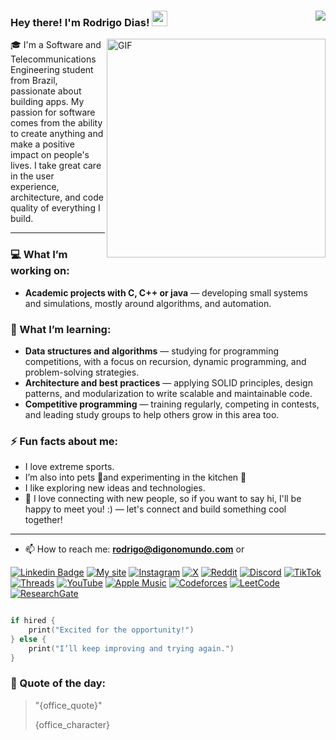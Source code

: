 ### Hey there! I'm Rodrigo Dias! <img src="https://media.giphy.com/media/hvRJCLFzcasrR4ia7z/giphy.gif" width="25px"><a href="https://github.com/digonomundo/"><img align="right" src="https://hits.sh/github.com/digonomundo.svg?style=social&label=Profile%20views&color=blue&logo=github" />
</a>

<img align="right" alt="GIF" src="https://res.cloudinary.com/practicaldev/image/fetch/s--uxqgfA7M--/c_limit%2Cf_auto%2Cfl_progressive%2Cq_66%2Cw_880/https://dev-to-uploads.s3.amazonaws.com/uploads/articles/idrudmils3eo9di1a59u.gif" width="350px" height=""/>

🎓 I'm a Software and Telecommunications Engineering student from Brazil, passionate about building apps. My passion for software comes from the ability to create anything and make a positive impact on people's lives. I take great care in the user experience, architecture, and code quality of everything I build.

---

### 💻 What I’m working on:
- **Academic projects with C, C++ or java** — developing small systems and simulations, mostly around algorithms, and automation.

### 🌱 What I’m learning:
- **Data structures and algorithms** — studying for programming competitions, with a focus on recursion, dynamic programming, and problem-solving strategies.
- **Architecture and best practices** — applying SOLID principles, design patterns, and modularization to write scalable and maintainable code.
- **Competitive programming** — training regularly, competing in contests, and leading study groups to help others grow in this area too.

### ⚡ Fun facts about me:
- I love extreme sports. 
- I’m also into pets 🐾and experimenting in the kitchen 🍝
- I like exploring new ideas and technologies.
- 💬 I love connecting with new people, so if you want to say hi, I'll be happy to meet you! :) — let's connect and build something cool together!
---
- 📫 How to reach me: **rodrigo@digonomundo.com** or

[![Linkedin Badge](https://img.shields.io/badge/-LinkedIn-blue?style=for-the-badge&logo=Linkedin&logoColor=white&link=https:https://www.linkedin.com/in/digonomundo/)](https://www.linkedin.com/in/digonomundo/)
[![My site](https://img.shields.io/badge/My%20site-%23161616.svg?style=for-the-badge&logoColor=blue&logo=safari)](https://www.digonomundo.com)
[![Instagram](https://img.shields.io/badge/Instagram-%23E4405F.svg?style=for-the-badge&logo=Instagram&logoColor=white)](https://www.instagram.com/digonomundo)
[![X](https://img.shields.io/badge/X-%23000000.svg?style=for-the-badge&logo=X&logoColor=white)](https://twitter.com/digonomundo)
[![Reddit](https://img.shields.io/badge/Reddit-FF4500?style=for-the-badge&logo=reddit&logoColor=white)](https://www.reddit.com/user/digonomundo)
[![Discord](https://img.shields.io/badge/Discord-%235865F2.svg?style=for-the-badge&logo=discord&logoColor=white)](https://discord.com/users/640632942703673374)
[![TikTok](https://img.shields.io/badge/TikTok-%23000000.svg?style=for-the-badge&logo=TikTok&logoColor=white)](https://www.tiktok.com/@digonomundo)
[![Threads](https://img.shields.io/badge/Threads-000000?style=for-the-badge&logo=Threads&logoColor=white)](https://www.threads.com/@digonomundo)
[![YouTube](https://img.shields.io/badge/YouTube-%23FF0000.svg?style=for-the-badge&logo=YouTube&logoColor=white)](https://www.youtube.com/@digonomundo)
[![Apple Music](https://img.shields.io/badge/Apple_Music-9933CC?style=for-the-badge&logo=apple-music&logoColor=white)](https://music.apple.com/profile/digonomundo)
[![Codeforces](https://img.shields.io/badge/Codeforces-445f9d?style=for-the-badge&logo=Codeforces&logoColor=white)](https://codeforces.com/profile/digonomundo)
[![LeetCode](https://img.shields.io/badge/LeetCode-000000?style=for-the-badge&logo=LeetCode&logoColor=#d16c06)](https://leetcode.com/u/digonomundo/)
[![ResearchGate](https://img.shields.io/badge/ResearchGate-00CCBB?style=for-the-badge&logo=ResearchGate&logoColor=white)](https://www.researchgate.net/profile/Rodrigo-Dias-49?ev=hdr_xprf)

```swift

if hired {
    print("Excited for the opportunity!")
} else {
    print("I’ll keep improving and trying again.")
}

```

### 📜 Quote of the day:
> <p>"{office_quote}"</p>
> <p>{office_character}</p>
